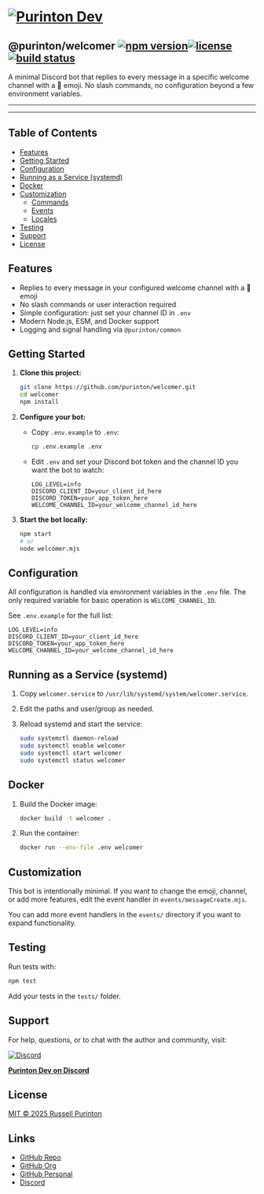 # [![Purinton Dev](https://purinton.us/logos/brand.png)](https://discord.gg/QSBxQnX7PF)


## @purinton/welcomer [![npm version](https://img.shields.io/npm/v/@purinton/welcomer.svg)](https://www.npmjs.com/package/@purinton/welcomer)[![license](https://img.shields.io/github/license/purinton/welcomer.svg)](LICENSE)[![build status](https://github.com/purinton/welcomer/actions/workflows/nodejs.yml/badge.svg)](https://github.com/purinton/welcomer/actions)

A minimal Discord bot that replies to every message in a specific welcome channel with a 👋 emoji. No slash commands, no configuration beyond a few environment variables.

---

---

## Table of Contents

- [Features](#features)
- [Getting Started](#getting-started)
- [Configuration](#configuration)
- [Running as a Service (systemd)](#running-as-a-service-systemd)
- [Docker](#docker)
- [Customization](#customization)
  - [Commands](#commands)
  - [Events](#events)
  - [Locales](#locales)
- [Testing](#testing)
- [Support](#support)
- [License](#license)


## Features

- Replies to every message in your configured welcome channel with a 👋 emoji
- No slash commands or user interaction required
- Simple configuration: just set your channel ID in `.env`
- Modern Node.js, ESM, and Docker support
- Logging and signal handling via `@purinton/common`


## Getting Started

1. **Clone this project:**

   ```bash
   git clone https://github.com/purinton/welcomer.git
   cd welcomer
   npm install
   ```

2. **Configure your bot:**
   - Copy `.env.example` to `.env`:

     ```bash
     cp .env.example .env
     ```
   - Edit `.env` and set your Discord bot token and the channel ID you want the bot to watch:

     ```env
     LOG_LEVEL=info
     DISCORD_CLIENT_ID=your_client_id_here
     DISCORD_TOKEN=your_app_token_here
     WELCOME_CHANNEL_ID=your_welcome_channel_id_here
     ```

3. **Start the bot locally:**

   ```bash
   npm start
   # or
   node welcomer.mjs
   ```


## Configuration

All configuration is handled via environment variables in the `.env` file. The only required variable for basic operation is `WELCOME_CHANNEL_ID`.

See `.env.example` for the full list:

```
LOG_LEVEL=info
DISCORD_CLIENT_ID=your_client_id_here
DISCORD_TOKEN=your_app_token_here
WELCOME_CHANNEL_ID=your_welcome_channel_id_here
```


## Running as a Service (systemd)

1. Copy `welcomer.service` to `/usr/lib/systemd/system/welcomer.service`.
2. Edit the paths and user/group as needed.
3. Reload systemd and start the service:

   ```bash
   sudo systemctl daemon-reload
   sudo systemctl enable welcomer
   sudo systemctl start welcomer
   sudo systemctl status welcomer
   ```


## Docker

1. Build the Docker image:

   ```bash
   docker build -t welcomer .
   ```

2. Run the container:

   ```bash
   docker run --env-file .env welcomer
   ```


## Customization

This bot is intentionally minimal. If you want to change the emoji, channel, or add more features, edit the event handler in `events/messageCreate.mjs`.

You can add more event handlers in the `events/` directory if you want to expand functionality.


## Testing

Run tests with:

```bash
npm test
```

Add your tests in the `tests/` folder.


## Support

For help, questions, or to chat with the author and community, visit:

[![Discord](https://purinton.us/logos/discord_96.png)](https://discord.gg/QSBxQnX7PF)

**[Purinton Dev on Discord](https://discord.gg/QSBxQnX7PF)**

## License

[MIT © 2025 Russell Purinton](LICENSE)

## Links

- [GitHub Repo](https://github.com/purinton/welcomer)
- [GitHub Org](https://github.com/purinton)
- [GitHub Personal](https://github.com/rpurinton)
- [Discord](https://discord.gg/QSBxQnX7PF)
